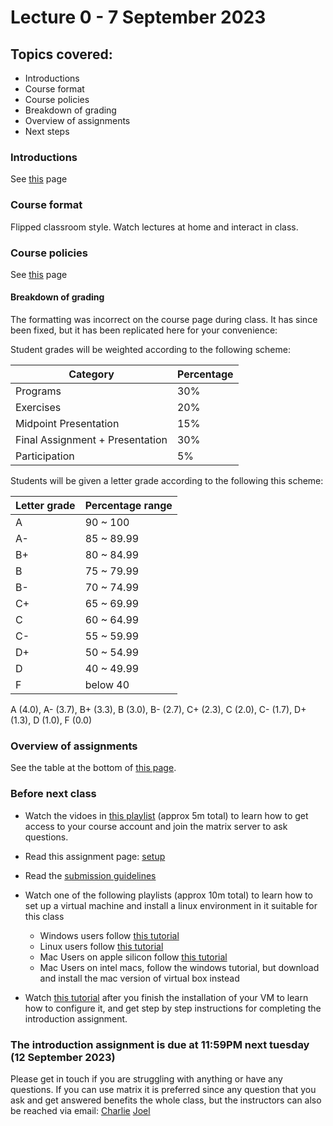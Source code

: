 # Lecture 0 - 7 September 2023

## Topics covered:

* Introductions
* Course format
* Course policies
* Breakdown of grading
* Overview of assignments
* Next steps

### Introductions

See [this](../../../faq.md) page

### Course format

Flipped classroom style. Watch lectures at home and interact in class.

### Course policies

See [this](../policies/course_policies.md) page

#### Breakdown of grading

The formatting was incorrect on the course page during class. It has since been fixed, but it has been replicated here for your convenience:

Student grades will be weighted according to the following scheme:

| Category | Percentage |
|--|--|
| Programs | 30% |
| Exercises | 20% |
| Midpoint Presentation | 15% |
| Final Assignment + Presentation | 30% |
| Participation | 5% |

Students will be given a letter grade according to the following this scheme:

|Letter grade|Percentage range|
|--|--|
|A                             	|90 ~ 100|
|A-|                           	85 ~ 89.99|
|B+|                          	80 ~ 84.99|
|B                             	|75 ~ 79.99|
|B-|                           	70 ~ 74.99|
|C+|                          	65 ~ 69.99|
|C                             	|60 ~ 64.99|
|C-|                           	55 ~ 59.99|
|D+|                          	50 ~ 54.99|
|D                             	|40 ~ 49.99|
|F                              |below 40|

A (4.0), A- (3.7), B+ (3.3), B (3.0), B- (2.7), C+ (2.3), C (2.0), C- (1.7), D+ (1.3), D (1.0), F (0.0)

### Overview of assignments

See the table at the bottom of [this page](../index.md).

### Before next class

* Watch the vidoes in [this playlist](https://www.youtube.com/playlist?list=PLD7h3bLB5mqtPe-I1z2j4-Xao_5yK_N2H) (approx 5m total) to learn how to get access to your course account and join the matrix server to ask questions.

* Read this assignment page: [setup](../assignments/setup.md)

* Read the [submission guidelines](../policies/submission_guidelines.md)

* Watch one of the following playlists (approx 10m total) to learn how to set up a virtual machine and install a linux environment in it suitable for this class
    * Windows users follow [this tutorial](https://www.youtube.com/playlist?list=PLD7h3bLB5mqsfHZkNlyYG177Y6oKP63Vh)
    * Linux users follow [this tutorial](https://www.youtube.com/playlist?list=PLD7h3bLB5mquEdrZJ6xG3izW8l30WqIXs)
    * Mac Users on apple silicon follow [this tutorial](https://www.youtube.com/playlist?list=PLD7h3bLB5mquN8-yTutftOWS8jQipZvOZ)
    * Mac Users on intel macs, follow the windows tutorial, but download and install the mac version of virtual box instead

* Watch [this tutorial](https://youtu.be/Ub62duJEPhQ) after you finish the installation of your VM to learn how to configure it, and get step by step instructions for completing the introduction assignment.

### The introduction assignment is due at 11:59PM next tuesday (12 September 2023)

Please get in touch if you are struggling with anything or have any questions.
If you can use matrix it is preferred since any question that you ask and get answered benefits the whole class,
but the instructors can also be reached via email: [Charlie](mailto:cmirabil@redhat.com) [Joel](mailto:jsavitz@redhat.com)
